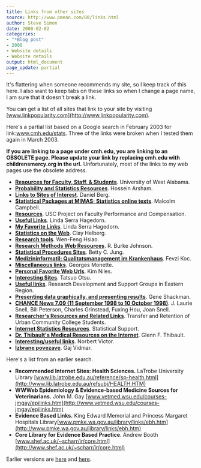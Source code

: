 ```yaml
---
title: Links from other sites
source: http://www.pmean.com/00/links.html
author: Steve Simon
date: 2000-02-02
categories:
- "*Blog post"
- 2000
- Website details
- Website details
output: html_document
page_update: partial
---
```


It's flattering when someone recommends my site, so I keep track of this here. I also want to keep tabs on these links so when I change a page name, I am sure that it doesn't break a link.

You can get a list of all sites that link to your site by visiting [www.linkpopularity.com](http://www.linkpopularity.com).

Here's a partial list based on a Google search in February 2003 for link:www.cmh.edu/stats. Three of the links were broken when I tested them again in March 2003.

**If you are linking to a page under cmh.edu, you are linking to an OBSOLETE page. Please update your link by replacing cmh.edu with childrensmercy.org in the url.** Unfortunately, most of the links to my web pages use the obsolete address.

-   **[Resources for Faculty, Staff, & Students](http://resources.uwa.edu/otherresources.htm)**. University of West Alabama.
-   **[Probability and Statistics Resources](http://ubmail.ubalt.edu/~harsham/statistics/REFSTAT.HTM)**. Hossein Arsham.
-   **[Links to Sites of Interest](http://faculty.washington.edu/danberg/bergweb/links.htm)**. Daniel Berg.
-   **[Statistical Packages at MIMAS: Statistics online texts](http://www.mimas.ac.uk/stats/oltexts.html)**. Malcolm     Campbell.
-   **[Resources](http://www.usc.edu/dept/education/fpc/resources.htm)**. USC Project on Faculty Performance and Compensation.
-   **[Useful Links](http://www-rcf.usc.edu/~lsh/EDHP580UsefulLinks.html)**. Linda Serra Hagedorn.
-   **[My Favorite Links](http://www-rcf.usc.edu/~lsh/Links.html)**. Linda Serra Hagedorn.
-   **[Statistics on the Web](http://my.execpc.com/~helberg/statistics.html)**. Clay Helberg.
-   **[Research tools](http://members.tripod.com/mis_nos/research_tools.htm)**. Wen-Feng Hsiao.
-   **[Research Methods Web Resources](http://www.southalabama.edu/coe/bset/johnson/resources.html)**. R. Burke Johnson.
-   **[Statistical Procedures Sites](http://www.bettycjung.net/Statfxs.htm)**. Betty C. Jung.
-   **[Medizininformatil: Qualitatsmanagement im Krankenhaus](http://www.medknowledge.de/fach/medizininformatik.htm)**. Fevzi Koc.
-   **[Miscellaneous links](http://www.math.yorku.ca/Who/Faculty/Monette/links.html)**. Georges Monette.
-   **[Personal Favorite Web Urls](http://la.znet.com/~sdsampe/knfav.htm)**. Kim Niles.
-   **[Interesting Sites](http://wwwbs.let.hokudai.ac.jp/~otsu/sites.html)**. Tatsuo Otsu.
-   **[Useful links](http://www.rdeastern.nhs.uk/rdsg/usefullinks.htm)**. Research Development and Support Groups in Eastern Region.
-   **[Presenting data graphically, and presenting results](http://gsociology.icaap.org/methods/presenting.htm)**. Gene Shackman.
-   **[CHANCE News 7.09 (11 September 1998 to 10 October 1998)](http://www.dartmouth.edu/~chance/chance_news/recent_news/chance_news_7.09.html)**. J. Laurie Snell, Bill Peterson, Charles Grinstead, Fuxing Hou, Joan Snell.
-   **[Researcher's Resources and Related Links](http://www.usc.edu/dept/education/truccs/TRUCCS_Resources.html)**.     Transfer and Retention of Urban Community College Students.
-   **[Internet Statistics Resources](http://www.utexas.edu/cc/stat/world/General.html)**. Statistical Support.
-   **[Dr. Thibault's Medical Resources on the Internet](http://www.patientsafety.gov/thibault.html)**. Glenn F. Thibault.
-   **[Interesting/useful links](http://www.biometrie.uni-heidelberg.de/mb/nuezlichelinks.htm)**. Norbert Victor.
-   **[Izbrane povezave](http://www.mf.uni-lj.si/ibmi/povezave/povezave.html)**. Gaj Vidmar.

Here's a list from an earlier search.

-   **Recommended Internet Sites: Health Sciences.** LaTrobe University Library [www.lib.latrobe.edu.au/reference/sp-health.html](http://www.lib.latrobe.edu.au/refsubj/HEALTH.HTM)
-   **WWWeb Epidemiology & Evidence-based Medicine Sources for Veterinarians.** John M. Gay [www.vetmed.wsu.edu/courses-jmgay/epilinks.htm](http://www.vetmed.wsu.edu/courses-jmgay/epilinks.htm)
-   **Evidence Based Links.** King Edward Memorial and Princess Margaret Hospitals Library[www.pmke.wa.gov.au/library/links/ebh.htm](http://www.pmke.wa.gov.au/library/links/ebh.htm)
-   **Core Library for Evidence Based Practice**. Andrew Booth [www.shef.ac.uk/~scharr/ir/core.html](http://www.shef.ac.uk/~scharr/ir/core.html)

Earlier versions are [here][sim1] and [here][sim2].
 
[sim1]: http://www.pmean.com/00/links.html
[sim2]: http://new.pmean.com/links-from-outside/
 
